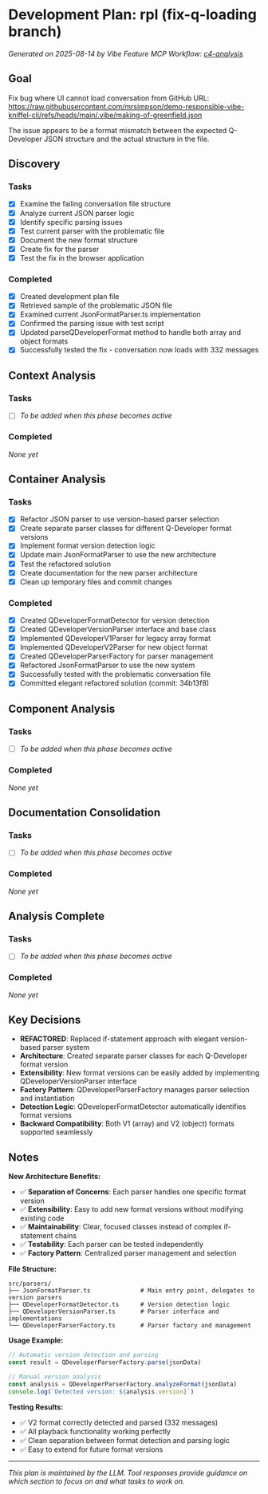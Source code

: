 # Development Plan: rpl (fix-q-loading branch)

*Generated on 2025-08-14 by Vibe Feature MCP*
*Workflow: [c4-analysis](https://mrsimpson.github.io/responsible-vibe-mcp/workflows/c4-analysis)*

## Goal
Fix bug where UI cannot load conversation from GitHub URL: https://raw.githubusercontent.com/mrsimpson/demo-responsible-vibe-kniffel-cli/refs/heads/main/.vibe/making-of-greenfield.json

The issue appears to be a format mismatch between the expected Q-Developer JSON structure and the actual structure in the file.

## Discovery
### Tasks
- [x] Examine the failing conversation file structure
- [x] Analyze current JSON parser logic
- [x] Identify specific parsing issues
- [x] Test current parser with the problematic file
- [x] Document the new format structure
- [x] Create fix for the parser
- [x] Test the fix in the browser application

### Completed
- [x] Created development plan file
- [x] Retrieved sample of the problematic JSON file
- [x] Examined current JsonFormatParser.ts implementation
- [x] Confirmed the parsing issue with test script
- [x] Updated parseQDeveloperFormat method to handle both array and object formats
- [x] Successfully tested the fix - conversation now loads with 332 messages

## Context Analysis
### Tasks
- [ ] *To be added when this phase becomes active*

### Completed
*None yet*

## Container Analysis
### Tasks
- [x] Refactor JSON parser to use version-based parser selection
- [x] Create separate parser classes for different Q-Developer format versions
- [x] Implement format version detection logic
- [x] Update main JsonFormatParser to use the new architecture
- [x] Test the refactored solution
- [x] Create documentation for the new parser architecture
- [x] Clean up temporary files and commit changes

### Completed
- [x] Created QDeveloperFormatDetector for version detection
- [x] Created QDeveloperVersionParser interface and base class
- [x] Implemented QDeveloperV1Parser for legacy array format
- [x] Implemented QDeveloperV2Parser for new object format
- [x] Created QDeveloperParserFactory for parser management
- [x] Refactored JsonFormatParser to use the new system
- [x] Successfully tested with the problematic conversation file
- [x] Committed elegant refactored solution (commit: 34b13f8)

## Component Analysis
### Tasks
- [ ] *To be added when this phase becomes active*

### Completed
*None yet*

## Documentation Consolidation
### Tasks
- [ ] *To be added when this phase becomes active*

### Completed
*None yet*

## Analysis Complete
### Tasks
- [ ] *To be added when this phase becomes active*

### Completed
*None yet*

## Key Decisions
- **REFACTORED**: Replaced if-statement approach with elegant version-based parser system
- **Architecture**: Created separate parser classes for each Q-Developer format version
- **Extensibility**: New format versions can be easily added by implementing QDeveloperVersionParser interface
- **Factory Pattern**: QDeveloperParserFactory manages parser selection and instantiation
- **Detection Logic**: QDeveloperFormatDetector automatically identifies format versions
- **Backward Compatibility**: Both V1 (array) and V2 (object) formats supported seamlessly

## Notes
**New Architecture Benefits:**
- ✅ **Separation of Concerns**: Each parser handles one specific format version
- ✅ **Extensibility**: Easy to add new format versions without modifying existing code
- ✅ **Maintainability**: Clear, focused classes instead of complex if-statement chains
- ✅ **Testability**: Each parser can be tested independently
- ✅ **Factory Pattern**: Centralized parser management and selection

**File Structure:**
```
src/parsers/
├── JsonFormatParser.ts              # Main entry point, delegates to version parsers
├── QDeveloperFormatDetector.ts      # Version detection logic
├── QDeveloperVersionParser.ts       # Parser interface and implementations
└── QDeveloperParserFactory.ts       # Parser factory and management
```

**Usage Example:**
```typescript
// Automatic version detection and parsing
const result = QDeveloperParserFactory.parse(jsonData)

// Manual version analysis
const analysis = QDeveloperParserFactory.analyzeFormat(jsonData)
console.log(`Detected version: ${analysis.version}`)
```

**Testing Results:**
- ✅ V2 format correctly detected and parsed (332 messages)
- ✅ All playback functionality working perfectly
- ✅ Clean separation between format detection and parsing logic
- ✅ Easy to extend for future format versions

---
*This plan is maintained by the LLM. Tool responses provide guidance on which section to focus on and what tasks to work on.*
